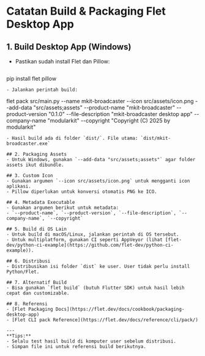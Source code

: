 # Catatan Build & Packaging Flet Desktop App

## 1. Build Desktop App (Windows)

- Pastikan sudah install Flet dan Pillow:

  ```

pip install flet pillow

  ```
- Jalankan perintah build:
  ```

flet pack src/main.py --name mkit-broadcaster --icon src/assets/icon.png --add-data "src/assets;assets" --product-name "mkit-broadcaster" --product-version "0.1.0" --file-description "mkit-broadcaster desktop app" --company-name "modularkit" --copyright "Copyright (C) 2025 by modularkit"

  ```
- Hasil build ada di folder `dist/`. File utama: `dist/mkit-broadcaster.exe`

## 2. Packaging Assets
- Untuk Windows, gunakan `--add-data "src/assets;assets"` agar folder assets ikut dibundle.

## 3. Custom Icon
- Gunakan argumen `--icon src/assets/icon.png` untuk mengganti icon aplikasi.
- Pillow diperlukan untuk konversi otomatis PNG ke ICO.

## 4. Metadata Executable
- Gunakan argumen berikut untuk metadata:
  - `--product-name`, `--product-version`, `--file-description`, `--company-name`, `--copyright`

## 5. Build di OS Lain
- Untuk build di macOS/Linux, jalankan perintah di OS tersebut.
- Untuk multiplatform, gunakan CI seperti AppVeyor (lihat [flet-dev/python-ci-example](https://github.com/flet-dev/python-ci-example)).

## 6. Distribusi
- Distribusikan isi folder `dist` ke user. User tidak perlu install Python/Flet.

## 7. Alternatif Build
- Bisa gunakan `flet build` (butuh Flutter SDK) untuk hasil lebih cepat dan customizable.

## 8. Referensi
- [Flet Packaging Docs](https://flet.dev/docs/cookbook/packaging-desktop-app)
- [Flet CLI pack Reference](https://flet.dev/docs/reference/cli/pack/)

---
**Tips:**
- Selalu test hasil build di komputer user sebelum distribusi.
- Simpan file ini untuk referensi build berikutnya.
